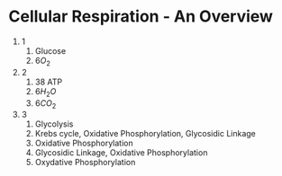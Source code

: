 # Cellular Respiration - An Overview
1. 1
	1. Glucose
	2. $6O_2$
2. 2
	1. 38 ATP
	2. $6H_2O$
	3. $6CO_2$
3. 3
	1. Glycolysis
	2. Krebs cycle, Oxidative Phosphorylation, Glycosidic Linkage
	3. Oxidative Phosphorylation
	4. Glycosidic Linkage, Oxidative Phosphorylation
	5. Oxydative Phosphorylation